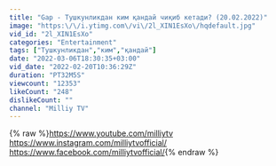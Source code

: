 ```yaml
---
title: "Gap - Тушкунликдан ким қандай чиқиб кетади? (20.02.2022)"
image: "https:\/\/i.ytimg.com\/vi\/2l_XIN1EsXo\/hqdefault.jpg"
vid_id: "2l_XIN1EsXo"
categories: "Entertainment"
tags: ["Тушкунликдан","ким","қандай"]
date: "2022-03-06T18:30:35+03:00"
vid_date: "2022-02-20T10:36:29Z"
duration: "PT32M5S"
viewcount: "12353"
likeCount: "248"
dislikeCount: ""
channel: "Milliy TV"
---
```

{% raw %}<a rel="nofollow" target="blank" href="https://www.youtube.com/milliytv">https://www.youtube.com/milliytv</a><br /><a rel="nofollow" target="blank" href="https://www.instagram.com/milliytvofficial/">https://www.instagram.com/milliytvofficial/</a><br /><a rel="nofollow" target="blank" href="https://www.facebook.com/milliytvofficial/">https://www.facebook.com/milliytvofficial/</a>{% endraw %}
